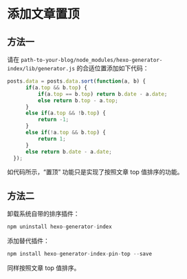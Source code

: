 # 添加文章置顶

## 方法一

请在 `path-to-your-blog/node_modules/hexo-generator-index/lib/generator.js` 的合适位置添加如下代码：

```js
posts.data = posts.data.sort(function(a, b) {
      if(a.top && b.top) {
          if(a.top == b.top) return b.date - a.date;
          else return b.top - a.top;
      }
      else if(a.top && !b.top) {
          return -1;
      }
      else if(!a.top && b.top) {
          return 1;
      }
      else return b.date - a.date;
  });
```

如代码所示，“置顶” 功能只是实现了按照文章 top 值排序的功能。

## 方法二

卸载系统自带的排序插件：

```swift
npm uninstall hexo-generator-index
```

添加替代插件：

```swift
npm install hexo-generator-index-pin-top --save
```

同样按照文章 top 值排序。